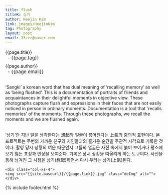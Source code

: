 ```yaml
---
title: flush
titleK: 상기
author: Heejin Kim
link: images/HeejinKim
tag: Photography
layout: post
email: 33zzz@naver.com
---	
```


<div class="container">

<div class="deDep">
{{page.title}}<br>
<p style="font-size:15px; margin:0px; padding:0px 0px 0px 8px; margin:0px 0px 8px 0px;">- {{page.tag}}</p>
{{page.author}}<br>
<p style="font-size:15px; margin:0px; padding:0px 0px 0px 8px;">- {{page.email}}</p>
</div>

<br>

<div class="det lato">

<!--영문-->

‘Sangki’ a korean word that has dual meaning of ‘recalling memory’ as well as ‘being flushed’. This is a documentation of portraits of friends and acquaintances in their delightful moments in objective view. These photographs capture flush and expressions in their faces that are not easily noticed in person in ordinary moments.
Documentation is a tool that 'recalls memories' of the moments. Through these photographs, we recall the moments and we are flushed again.


<!--영문-->

</div>


<div class="noto">
<!--국문-->

<br>
‘상기’란 지난 일을 생각한다는 想起와 얼굴이 붉어진다는 上氣의 중의적 표현이다. 본 프로젝트는 주변의 가까운 친구와 지인들과의 즐거운 순간을 주관적 시각으로 기록한 것이다. 촬영 당시 상황의 여운 때문인지 그들의 얼굴은 사진 속에서 붉어 보이거나 평소에 보기 힘든 표정과 인상을 보여준다. 
기록은 당시 상황을 떠올리게 하는 도구이다. 사진을 통해 남겨진 그 시점을 상기(想起)하면서 다시 우리는 상기(上氣)된다.


<!--국문-->

</div>

<div class="row noto">
	
	<div class="col-xs-4">
	<img src="{{site.baseurl}}/{{page.link}}.jpg" class="deImg" alt=""></div>
	
</div>

	

</div> 

{% include footer.html %}